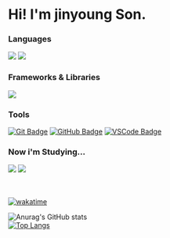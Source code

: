 # Hi! I'm jinyoung Son.


### Languages

<img src="https://img.shields.io/badge/javascript-F7DF1E?style=for-the-badge&logo=javascript&logoColor=black"> <img src="https://img.shields.io/badge/java-007396?style=for-the-badge&logo=java&logoColor=white">

### Frameworks & Libraries
<img src="https://img.shields.io/badge/vue.js-4FC08D?style=for-the-badge&logo=vue.js&logoColor=white">

### Tools
[![Git Badge](https://img.shields.io/badge/-Git-F05032?style=flat-square&logo=git&logoColor=white&link=https://git-scm.com/)](https://git-scm.com/)
[![GitHub Badge](https://img.shields.io/badge/-GitHub-181717?style=flat-square&logo=github&logoColor=white&link=https://github.com/)](https://github.com/)
[![VSCode Badge](https://img.shields.io/badge/-VSCode-007ACC?style=flat-square&logo=visualstudiocode&logoColor=white&link=https://code.visualstudio.com/)](https://code.visualstudio.com/)

### Now i'm Studying...
<!-- javascript, vue.js -->
<img src="https://img.shields.io/badge/javascript-F7DF1E?style=for-the-badge&logo=javascript&logoColor=black">
<img src="https://img.shields.io/badge/vue.js-4FC08D?style=for-the-badge&logo=vue.js&logoColor=white">

<br><br>
[![wakatime](https://wakatime.com/badge/user/25e90388-dfc5-4ea1-927f-a7318fdc2eff.svg)](https://wakatime.com/@25e90388-dfc5-4ea1-927f-a7318fdc2eff)




![Anurag's GitHub stats](https://github-readme-stats.vercel.app/api?username=cmsong111&show_icons=true)  
[![Top Langs](https://github-readme-stats.vercel.app/api/top-langs/?username=cmsong111&layout=compact)](https://github.com/cmsong111/github-readme-stats) 
